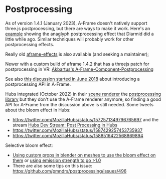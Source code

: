# Postprocessing

As of version 1.4.1 (January 2023), A-Frame doesn't natively support three.js postprocessing, but there are ways to make it work.
Here's an [example](https://glitch.com/edit/#!/anaglyph-postprocessing?path=index.html) showing the anaglyph postprocessing effect that Diarmid did a little while ago.
Similar techniques will probably work for other postprocessing effects.

Really old [aframe-effects](https://github.com/wizgrav/aframe-effects) is also available (and seeking a maintainer);

Newer with a custom build of aframe 1.4.2 that has a threejs patch for postprocessing in VR: [Akbartus's A-Frame-Component-Postprocessing](https://github.com/akbartus/A-Frame-Component-Postprocessing)

See also [this discussion started in June 2018](https://github.com/aframevr/aframe/pull/3645) about introducing a postprocessing API in A-Frame.

Hubs integrated (October 2022) in their [scene renderer](https://github.com/mozilla/hubs/pull/5742) the [postprocessing library](https://www.npmjs.com/package/postprocessing)
but they don't use the A-Frame renderer anymore, so finding a good API for A-Frame from the discussion above is still needed.
Some tweets about the bloom effect in Hubs:

- https://twitter.com/MozillaHubs/status/1572571349796765697 and the stream [Hubs Dev Stream: Post Processing in Hubs](https://www.youtube.com/watch?v=1-ca5qKivpY)
- https://twitter.com/MozillaHubs/status/1587429257453735937
- https://twitter.com/MozillaHubs/status/1588516422568869894

Selective bloom effect:
- [Using custom props in blender on meshes to use the bloom effect on them](https://www.youtube.com/watch?v=er02gtD8asA) or [using emission strength to go >1.0](https://twitter.com/AshConnell/status/1625242297410678784)
- There are also some tips on this issue: https://github.com/pmndrs/postprocessing/issues/496

